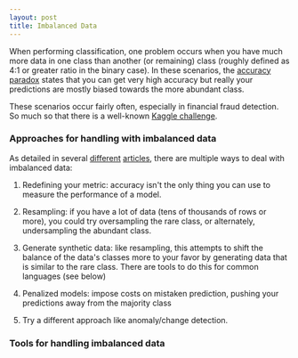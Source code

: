 ```yaml
---
layout: post
title: Imbalanced Data
---
```


When performing classification, one problem occurs when you have much more data in one class than another (or remaining) class (roughly defined as 4:1 or greater ratio in the binary case). In these scenarios, the [accuracy paradox](https://en.wikipedia.org/wiki/Accuracy_paradox) states that you can get very high accuracy but really your predictions are mostly biased towards the more abundant class.

These scenarios occur fairly often, especially in financial fraud detection. So much so that there is a well-known [Kaggle challenge](https://www.kaggle.com/mlg-ulb/creditcardfraud).

### Approaches for handling with imbalanced data

As detailed in several [different](https://machinelearningmastery.com/tactics-to-combat-imbalanced-classes-in-your-machine-learning-dataset/) [articles](https://towardsdatascience.com/methods-for-dealing-with-imbalanced-data-5b761be45a18), there are multiple ways to deal with imbalanced data:

1. Redefining your metric: accuracy isn't the only thing you can use to measure the performance of a model.

2. Resampling: if you have a lot of data (tens of thousands of rows or more), you could try oversampling the rare class, or alternately, undersampling the abundant class.

3. Generate synthetic data: like resampling, this attempts to shift the balance of the data's classes more to your favor by generating data that is similar to the rare class. There are tools to do this for common languages (see below)

4. Penalized models: impose costs on mistaken prediction, pushing your predictions away from the majority class

5. Try a different approach like anomaly/change detection. 


### Tools for handling imbalanced data

